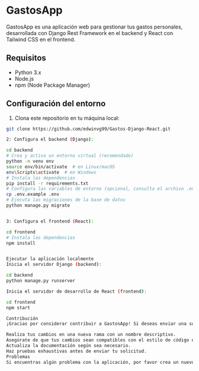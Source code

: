 # GastosApp

GastosApp es una aplicación web para gestionar tus gastos personales, desarrollada con Django Rest Framework en el backend y React con Tailwind CSS en el frontend.

## Requisitos

- Python 3.x
- Node.js
- npm (Node Package Manager)

## Configuración del entorno

1. Clona este repositorio en tu máquina local:

```bash
git clone https://github.com/edwinvg99/Gastos-Django-React.git

2: Configura el backend (Django):

cd backend
# Crea y activa un entorno virtual (recomendado)
python -m venv env
source env/bin/activate  # en Linux/macOS
env\Scripts\activate  # en Windows
# Instala las dependencias
pip install -r requirements.txt
# Configura las variables de entorno (opcional, consulta el archivo .env.example)
cp .env.example .env
# Ejecuta las migraciones de la base de datos
python manage.py migrate


3: Configura el frontend (React):

cd frontend
# Instala las dependencias
npm install


Ejecutar la aplicación localmente
Inicia el servidor Django (backend):

cd backend
python manage.py runserver

Inicia el servidor de desarrollo de React (frontend):

cd frontend
npm start

Contribución
¡Gracias por considerar contribuir a GastosApp! Si deseas enviar una solicitud de extracción (pull request), asegúrate de seguir estas pautas:

Realiza tus cambios en una nueva rama con un nombre descriptivo.
Asegúrate de que tus cambios sean compatibles con el estilo de código existente.
Actualiza la documentación según sea necesario.
Haz pruebas exhaustivas antes de enviar tu solicitud.
Problemas
Si encuentras algún problema con la aplicación, por favor crea un nuevo issue en este repositorio.